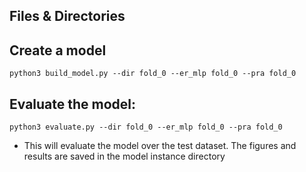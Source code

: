 ## Files & Directories
## Create a model

```
python3 build_model.py --dir fold_0 --er_mlp fold_0 --pra fold_0
```


## Evaluate the model:
```
python3 evaluate.py --dir fold_0 --er_mlp fold_0 --pra fold_0
```
* This will evaluate the model over the test dataset. The figures and results are saved in the model instance directory
